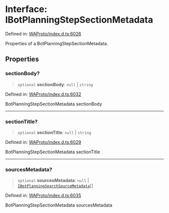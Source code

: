 # Interface: IBotPlanningStepSectionMetadata

Defined in: [WAProto/index.d.ts:6026](https://github.com/Fokusdotid/bail/blob/3856b89f13bbe82f2e10396a28cd4ef2089de845/WAProto/index.d.ts#L6026)

Properties of a BotPlanningStepSectionMetadata.

## Properties

### sectionBody?

> `optional` **sectionBody**: `null` \| `string`

Defined in: [WAProto/index.d.ts:6032](https://github.com/Fokusdotid/bail/blob/3856b89f13bbe82f2e10396a28cd4ef2089de845/WAProto/index.d.ts#L6032)

BotPlanningStepSectionMetadata sectionBody

***

### sectionTitle?

> `optional` **sectionTitle**: `null` \| `string`

Defined in: [WAProto/index.d.ts:6029](https://github.com/Fokusdotid/bail/blob/3856b89f13bbe82f2e10396a28cd4ef2089de845/WAProto/index.d.ts#L6029)

BotPlanningStepSectionMetadata sectionTitle

***

### sourcesMetadata?

> `optional` **sourcesMetadata**: `null` \| [`IBotPlanningSearchSourceMetadata`](IBotPlanningSearchSourceMetadata.md)[]

Defined in: [WAProto/index.d.ts:6035](https://github.com/Fokusdotid/bail/blob/3856b89f13bbe82f2e10396a28cd4ef2089de845/WAProto/index.d.ts#L6035)

BotPlanningStepSectionMetadata sourcesMetadata
